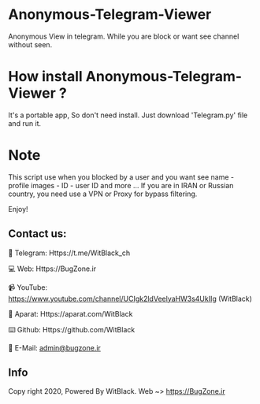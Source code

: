 # Anonymous-Telegram-Viewer
Anonymous View in telegram. While you are block or want see channel without seen.

# How install Anonymous-Telegram-Viewer ?
It's a portable app, So don't need install. Just download 'Telegram.py' file and run it.

# Note
This script use when you blocked by a user and you want see name - profile images - ID - user ID and more ...
If you are in IRAN or Russian country, you need use a VPN or Proxy for bypass filtering.

Enjoy!


Contact us:
-
💬 Telegram:
Https://t.me/WitBlack_ch

💻 Web:
Https://BugZone.ir

📹 YouTube:
https://www.youtube.com/channel/UCIgk2ldVeelyaHW3s4UkIIg (WitBlack)

🎥 Aparat:
Https://aparat.com/WitBlack

⌨️ Github:
Https://github.com/WitBlack

📧 E-Mail:
admin@bugzone.ir


Info
-
Copy right 2020, Powered By WitBlack. Web ~> https://BugZone.ir
